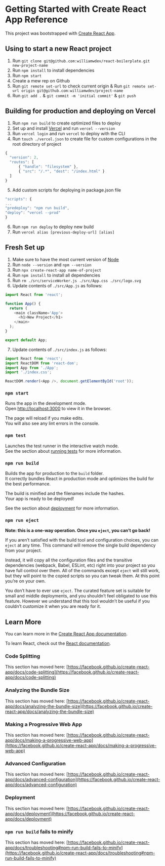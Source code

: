 # Getting Started with Create React App Reference

This project was bootstrapped with [Create React App](https://github.com/facebook/create-react-app).

## Using to start a new React project

1. Run `git clone git@github.com:williamwdev/react-boilerplate.git new-project-name`
2. Run `npm install` to install dependencies
3. Run `npm start`
4. Create a mew rep on Github
5. Run `git remote set-url` to check current origin & Run `git remote set-url origin git@github.com:williamwdev/project-name`
6. Run `git add .` & `git commit -m 'initial commit'` & `git push` 

## Building for production and deploying on Vercel

1. Run `npm run build` to create optimized files to deploy
2. Set up and install [Vercel](https://vercel.com/) and run `vercel --version`
3. Run `vercel login` and run `vercel` to deploy with the CLI
4. Run `touch ./vercel.json` to create file for custom configurations in the root directory of project
```javascript
{
  "version": 2,
  "routes": [
      { "handle": "filesystem" },
      { "src": "/.*", "dest": "/index.html" }
  ]
}
```
5. Add custom scripts for deploying in package.json file
```javascript
"scripts": {
...
"predeploy": "npm run build",
"deploy": "vercel --prod"
}
```
6. Run `npm run deploy` to deploy new build
7. Run `vercel alias [previous-deploy-url] [alias]`

## Fresh Set up

1. Make sure to have the most current version of [Node](https://nodejs.org/en/)
2. Run `node --version` and `npm --version`
3. Run `npx create-react-app name-of-project`
4. Run `npm install` to install all dependencies
5. Run `rm ./src/serviceWorker.js ./src/App.css ./src/logo.svg`
6. Update contents of `./src/App.js` as follows:
``` javascript
import React from 'react';

function App() {
  return (
    <main className='App'>
      <h1>New Project</h1>
    </main>
  );
}

export default App;
```
7. Update contents of `./src/index.js` as follows:
``` javascript
import React from 'react';
import ReactDOM from 'react-dom';
import App from './App';
import './index.css';

ReactDOM.render(<App />, document.getElementById('root'));
```

### `npm start`

Runs the app in the development mode.\
Open [http://localhost:3000](http://localhost:3000) to view it in the browser.

The page will reload if you make edits.\
You will also see any lint errors in the console.

### `npm test`

Launches the test runner in the interactive watch mode.\
See the section about [running tests](https://facebook.github.io/create-react-app/docs/running-tests) for more information.

### `npm run build`

Builds the app for production to the `build` folder.\
It correctly bundles React in production mode and optimizes the build for the best performance.

The build is minified and the filenames include the hashes.\
Your app is ready to be deployed!

See the section about [deployment](https://facebook.github.io/create-react-app/docs/deployment) for more information.

### `npm run eject`

**Note: this is a one-way operation. Once you `eject`, you can’t go back!**

If you aren’t satisfied with the build tool and configuration choices, you can `eject` at any time. This command will remove the single build dependency from your project.

Instead, it will copy all the configuration files and the transitive dependencies (webpack, Babel, ESLint, etc) right into your project so you have full control over them. All of the commands except `eject` will still work, but they will point to the copied scripts so you can tweak them. At this point you’re on your own.

You don’t have to ever use `eject`. The curated feature set is suitable for small and middle deployments, and you shouldn’t feel obligated to use this feature. However we understand that this tool wouldn’t be useful if you couldn’t customize it when you are ready for it.

## Learn More

You can learn more in the [Create React App documentation](https://facebook.github.io/create-react-app/docs/getting-started).

To learn React, check out the [React documentation](https://reactjs.org/).

### Code Splitting

This section has moved here: [https://facebook.github.io/create-react-app/docs/code-splitting](https://facebook.github.io/create-react-app/docs/code-splitting)

### Analyzing the Bundle Size

This section has moved here: [https://facebook.github.io/create-react-app/docs/analyzing-the-bundle-size](https://facebook.github.io/create-react-app/docs/analyzing-the-bundle-size)

### Making a Progressive Web App

This section has moved here: [https://facebook.github.io/create-react-app/docs/making-a-progressive-web-app](https://facebook.github.io/create-react-app/docs/making-a-progressive-web-app)

### Advanced Configuration

This section has moved here: [https://facebook.github.io/create-react-app/docs/advanced-configuration](https://facebook.github.io/create-react-app/docs/advanced-configuration)

### Deployment

This section has moved here: [https://facebook.github.io/create-react-app/docs/deployment](https://facebook.github.io/create-react-app/docs/deployment)

### `npm run build` fails to minify

This section has moved here: [https://facebook.github.io/create-react-app/docs/troubleshooting#npm-run-build-fails-to-minify](https://facebook.github.io/create-react-app/docs/troubleshooting#npm-run-build-fails-to-minify)
